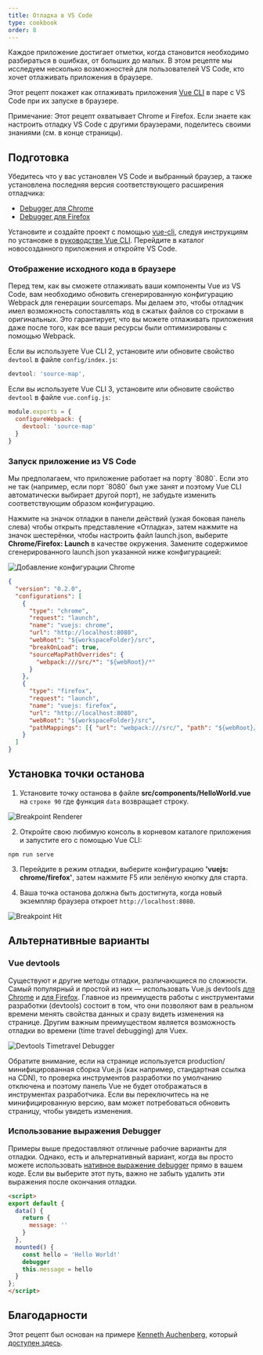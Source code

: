 ```yaml
---
title: Отладка в VS Code
type: cookbook
order: 8
---
```


Каждое приложение достигает отметки, когда становится необходимо разбираться в ошибках, от больших до малых. В этом рецепте мы исследуем несколько возможностей для пользователей VS Code, кто хочет отлаживать приложения в браузере.

Этот рецепт покажет как отлаживать приложения [Vue CLI](https://github.com/vuejs/vue-cli) в паре с VS Code при их запуске в браузере.

<p class="tip">Примечание: Этот рецепт охватывает Chrome и Firefox. Если знаете как настроить отладку VS Code с другими браузерами, поделитесь своими знаниями (см. в конце страницы).</p>

## Подготовка

Убедитесь что у вас установлен VS Code и выбранный браузер, а также установлена последняя версия соответствующего расширения отладчика:

* [Debugger для Chrome](https://marketplace.visualstudio.com/items?itemName=msjsdiag.debugger-for-chrome)
* [Debugger для Firefox](https://marketplace.visualstudio.com/items?itemName=hbenl.vscode-firefox-debug)

Установите и создайте проект с помощью [vue-cli](https://github.com/vuejs/vue-cli), следуя инструкциям по установке в [руководстве Vue CLI](https://cli.vuejs.org/ru/). Перейдите в каталог новосозданного приложения и откройте VS Code.

### Отображение исходного кода в браузере

Перед тем, как вы сможете отлаживать ваши компоненты Vue из VS Code, вам необходимо обновить сгенерированную конфигурацию Webpack для генерации sourcemaps. Мы делаем это, чтобы отладчик имел возможность сопоставлять код в сжатых файлов со строками в оригинальных. Это гарантирует, что вы можете отлаживать приложения даже после того, как все ваши ресурсы были оптимизированы с помощью Webpack.

Если вы используете Vue CLI 2, установите или обновите свойство `devtool` в файле `config/index.js`:

```js
devtool: 'source-map',
```

Если вы используете Vue CLI 3, установите или обновите свойство `devtool` в файле `vue.config.js`:

```js
module.exports = {
  configureWebpack: {
    devtool: 'source-map'
  }
}
```

### Запуск приложение из VS Code

<p class="tip">Мы предполагаем, что приложение работает на порту `8080`. Если это не так (например, если порт `8080` был уже занят и поэтому Vue CLI автоматически выбирает другой порт), не забудьте изменить соответствующим образом конфигурацию.</p>

Нажмите на значок отладки в панели действий (узкая боковая панель слева) чтобы открыть представление «Отладка», затем нажмите на значок шестерёнки, чтобы настроить файл launch.json, выберите **Chrome/Firefox: Launch** в качестве окружения. Замените содержимое сгенерированного launch.json указанной ниже конфигурацией:

![Добавление конфигурации Chrome](/ru.vuejs.org/images/config_add.png)

```json
{
  "version": "0.2.0",
  "configurations": [
    {
      "type": "chrome",
      "request": "launch",
      "name": "vuejs: chrome",
      "url": "http://localhost:8080",
      "webRoot": "${workspaceFolder}/src",
      "breakOnLoad": true,
      "sourceMapPathOverrides": {
        "webpack:///src/*": "${webRoot}/*"
      }
    },
    {
      "type": "firefox",
      "request": "launch",
      "name": "vuejs: firefox",
      "url": "http://localhost:8080",
      "webRoot": "${workspaceFolder}/src",
      "pathMappings": [{ "url": "webpack:///src/", "path": "${webRoot}/" }]
    }
  ]
}
```

## Установка точки останова

1.  Установите точку останова в файле **src/components/HelloWorld.vue** на `строке 90` где функция `data` возвращает строку.

  ![Breakpoint Renderer](/ru.vuejs.org/images/breakpoint_set.png)

2.  Откройте свою любимую консоль в корневом каталоге приложения и запустите его с помощью Vue CLI:

  ```
  npm run serve
  ```

3.  Перейдите в режим отладки, выберите конфигурацию **'vuejs: chrome/firefox'**, затем нажмите F5 или зелёную кнопку для старта.

4.  Ваша точка останова должна быть достигнута, когда новый экземпляр браузера откроет `http://localhost:8080`.

  ![Breakpoint Hit](/ru.vuejs.org/images/breakpoint_hit.png)

## Альтернативные варианты

### Vue devtools

Существуют и другие методы отладки, различающиеся по сложности. Самый популярный и простой из них — использовать Vue.js devtools [для Chrome](https://chrome.google.com/webstore/detail/vuejs-devtools/nhdogjmejiglipccpnnnanhbledajbpd) и [для Firefox](https://addons.mozilla.org/en-US/firefox/addon/vue-js-devtools/). Главное из преимуществ работы с инструментами разработки (devtools) состоит в том, что они позволяют вам в реальном времени менять свойства данных и сразу видеть изменения на странице. Другим важным преимуществом является возможность отладки во времени (time travel debugging) для Vuex.

![Devtools Timetravel Debugger](/ru.vuejs.org/images/devtools-timetravel.gif)

<p class="tip">Обратите внимание, если на странице используется production/минифицированная сборка Vue.js (как например, стандартная ссылка на CDN), то проверка инструментов разработки по умолчанию отключена и поэтому панель Vue не будет отображаться в инструментах разработчика. Если вы переключитесь на не минифицированную версию, вам может потребоваться обновить страницу, чтобы увидеть изменения.</p>

### Использование выражения Debugger

Примеры выше предоставляют отличные рабочие варианты для отладки. Однако, есть и альтернативный вариант, когда вы просто можете использовать [нативное выражение debugger](https://developer.mozilla.org/ru/docs/Web/JavaScript/Reference/Statements/debugger) прямо в вашем коде. Если вы выберите этот путь, важно не забыть удалить эти выражения после окончания отладки.

```html
<script>
export default {
  data() {
    return {
      message: ''
    }
  },
  mounted() {
    const hello = 'Hello World!'
    debugger
    this.message = hello
  }
};
</script>
```

## Благодарности

Этот рецепт был основан на примере [Kenneth Auchenberg](https://twitter.com/auchenberg), который [доступен здесь](https://github.com/Microsoft/VSCode-recipes/tree/master/vuejs-cli).
